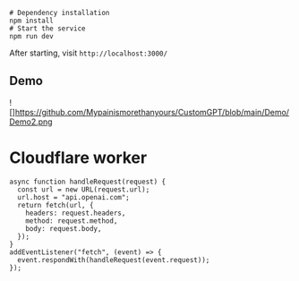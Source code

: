 ```shell
# Dependency installation
npm install
# Start the service
npm run dev
```
After starting, visit `http://localhost:3000/`

## Demo
![]https://github.com/Mypainismorethanyours/CustomGPT/blob/main/Demo/Demo2.png


# Cloudflare worker

```
async function handleRequest(request) {
  const url = new URL(request.url);
  url.host = "api.openai.com";
  return fetch(url, {
    headers: request.headers,
    method: request.method,
    body: request.body,
  });
}
addEventListener("fetch", (event) => {
  event.respondWith(handleRequest(event.request));
});
```
